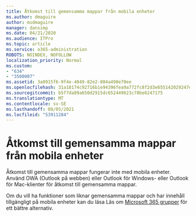 ```yaml
---
title: Åtkomst till gemensamma mappar från mobila enheter
ms.author: dmaguire
author: msdmaguire
manager: dansimp
ms.date: 04/21/2020
ms.audience: ITPro
ms.topic: article
ms.service: o365-administration
ROBOTS: NOINDEX, NOFOLLOW
localization_priority: Normal
ms.custom:
- "634"
- "3500007"
ms.assetid: 3a0915f6-9f4e-4049-82e2-804a498e70ee
ms.openlocfilehash: 31a18174c92716b1e94396fea9a772fc8f2d3e655142029247e6e99dae18b03a
ms.sourcegitcommit: b5f7da89a650d2915dc652449623c78be6247175
ms.translationtype: MT
ms.contentlocale: sv-SE
ms.lasthandoff: 08/05/2021
ms.locfileid: "53911284"
---
```

# <a name="public-folder-access-from-mobile-devices"></a>Åtkomst till gemensamma mappar från mobila enheter

Åtkomst till gemensamma mappar fungerar inte med mobila enheter. Använd OWA (Outlook på webben) eller Outlook för Windows- eller Outlook för Mac-klienter för åtkomst till gemensamma mappar.

Om du vill ha funktioner som liknar gemensamma mappar och har innehåll tillgängligt på mobila enheter kan du läsa Läs om [Microsoft 365 grupper](https://support.office.com/article/learn-about-office-365-groups-b565caa1-5c40-40ef-9915-60fdb2d97fa2) för ett bättre alternativ.
  